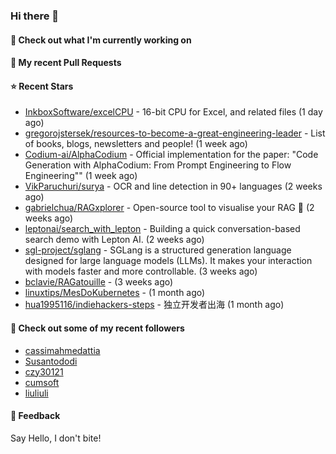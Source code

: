 ### Hi there 👋

#### 👷 Check out what I'm currently working on

#### 🔨 My recent Pull Requests


#### ⭐ Recent Stars

- [InkboxSoftware/excelCPU](https://github.com/InkboxSoftware/excelCPU) - 16-bit CPU for Excel, and related files (1 day ago)
- [gregorojstersek/resources-to-become-a-great-engineering-leader](https://github.com/gregorojstersek/resources-to-become-a-great-engineering-leader) - List of books, blogs, newsletters and people! (1 week ago)
- [Codium-ai/AlphaCodium](https://github.com/Codium-ai/AlphaCodium) - Official implementation for the paper: &#34;Code Generation with AlphaCodium: From Prompt Engineering to Flow Engineering&#34;&#34; (1 week ago)
- [VikParuchuri/surya](https://github.com/VikParuchuri/surya) - OCR and line detection in 90&#43; languages (2 weeks ago)
- [gabrielchua/RAGxplorer](https://github.com/gabrielchua/RAGxplorer) - Open-source tool to visualise your RAG 🔮 (2 weeks ago)
- [leptonai/search_with_lepton](https://github.com/leptonai/search_with_lepton) - Building a quick conversation-based search demo with Lepton AI. (2 weeks ago)
- [sgl-project/sglang](https://github.com/sgl-project/sglang) - SGLang is a structured generation language designed for large language models (LLMs). It makes your interaction with models faster and more controllable. (3 weeks ago)
- [bclavie/RAGatouille](https://github.com/bclavie/RAGatouille) -  (3 weeks ago)
- [linuxtips/MesDoKubernetes](https://github.com/linuxtips/MesDoKubernetes) -  (1 month ago)
- [hua1995116/indiehackers-steps](https://github.com/hua1995116/indiehackers-steps) - 独立开发者出海 (1 month ago)

#### 👯 Check out some of my recent followers

- [cassimahmedattia](https://github.com/cassimahmedattia)
- [Susantododi](https://github.com/Susantododi)
- [czy30121](https://github.com/czy30121)
- [cumsoft](https://github.com/cumsoft)
- [liuliuli](https://github.com/liuliuli)

#### 💬 Feedback

Say Hello, I don't bite!